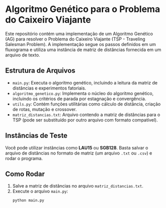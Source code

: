 # Algoritmo Genético para o Problema do Caixeiro Viajante

Este repositório contém uma implementação de um Algoritmo Genético (AG) para resolver o Problema do Caixeiro Viajante (TSP - Traveling Salesman Problem). A implementação segue os passos definidos em um fluxograma e utiliza uma instância de matriz de distâncias fornecida em um arquivo de texto.

## Estrutura de Arquivos

- `main.py`: Executa o algoritmo genético, incluindo a leitura da matriz de distâncias e experimentos fatoriais.
- `algoritmo_genetico.py`: Implementa o núcleo do algoritmo genético, incluindo os critérios de parada por estagnação e convergência.
- `utils.py`: Contém funções utilitárias como cálculo de distância, criação de rotas, mutação e crossover.
- `matriz_distancias.txt`: Arquivo contendo a matriz de distâncias para o TSP (pode ser substituído por outro arquivo com formato compatível).

## Instâncias de Teste

Você pode utilizar instâncias como **LAU15** ou **SGB128**. Basta salvar o arquivo de distâncias no formato de matriz (um arquivo `.txt` ou `.csv`) e rodar o programa.

## Como Rodar

1. Salve a matriz de distâncias no arquivo `matriz_distancias.txt`.
2. Execute o arquivo `main.py`:
   ```bash
   python main.py

